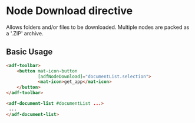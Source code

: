 # Node Download directive

Allows folders and/or files to be downloaded. Multiple nodes are packed as a '.ZIP' archive.

## Basic Usage

```html
<adf-toolbar>
    <button mat-icon-button
            [adfNodeDownload]="documentList.selection">
            <mat-icon>get_app</mat-icon>
    </button>
</adf-toolbar>

<adf-document-list #documentList ...>
 ...
</adf-document-list>
```